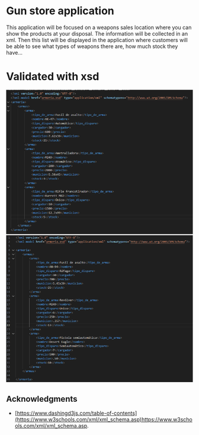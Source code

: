# Gun store application
This application will be focused on a weapons sales location where you can show the products at your disposal.
The information will be collected in an xml. Then this list will be displayed in the application where customers will be able to see what types of weapons there are, how much stock they have...



# Validated with xsd
![alt text](https://github.com/Yeyeando/armeria/blob/main/captura1.png)
![alt text](https://github.com/Yeyeando/armeria/blob/main/captura2.png)

## Acknowledgments

* [https://www.dashingd3js.com/table-of-contents](https://www.w3schools.com/xml/xml_schema.asp)https://www.w3schools.com/xml/xml_schema.asp.
